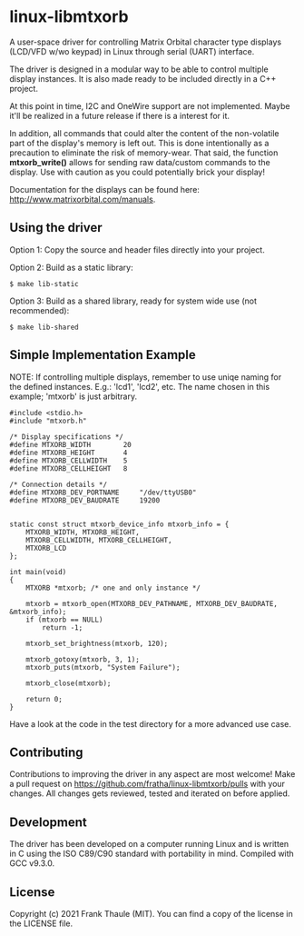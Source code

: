 # linux-libmtxorb

A user-space driver for controlling Matrix Orbital character type displays (LCD/VFD w/wo keypad) in Linux through serial (UART) interface.

The driver is designed in a modular way to be able to control multiple display instances. It is also made ready to be included directly in a C++ project.

At this point in time, I2C and OneWire support are not implemented. Maybe it'll be realized in a future release if there is a interest for it.

In addition, all commands that could alter the content of the non-volatile part of the display's memory is left out. This is done intentionally as a precaution to eliminate the risk of memory-wear. That said, the function **mtxorb_write()** allows for sending raw data/custom commands to the display. Use with caution as you could potentially brick your display!

Documentation for the displays can be found here: http://www.matrixorbital.com/manuals.

## Using the driver

Option 1: Copy the source and header files directly into your project.

Option 2: Build as a static library:
```
$ make lib-static
```
Option 3: Build as a shared library, ready for system wide use (not recommended):
```
$ make lib-shared
```

## Simple Implementation Example

NOTE: If controlling multiple displays, remember to use uniqe naming for the defined instances. E.g.: 'lcd1', 'lcd2', etc. The name chosen in this example; 'mtxorb' is just arbitrary.

```
#include <stdio.h>
#include "mtxorb.h"

/* Display specifications */
#define MTXORB_WIDTH        20
#define MTXORB_HEIGHT       4
#define MTXORB_CELLWIDTH    5
#define MTXORB_CELLHEIGHT   8

/* Connection details */
#define MTXORB_DEV_PORTNAME     "/dev/ttyUSB0"
#define MTXORB_DEV_BAUDRATE     19200


static const struct mtxorb_device_info mtxorb_info = {
    MTXORB_WIDTH, MTXORB_HEIGHT,
    MTXORB_CELLWIDTH, MTXORB_CELLHEIGHT,
    MTXORB_LCD
};

int main(void)
{
    MTXORB *mtxorb; /* one and only instance */

    mtxorb = mtxorb_open(MTXORB_DEV_PATHNAME, MTXORB_DEV_BAUDRATE, &mtxorb_info);
    if (mtxorb == NULL)
        return -1;

    mtxorb_set_brightness(mtxorb, 120);

    mtxorb_gotoxy(mtxorb, 3, 1);
    mtxorb_puts(mtxorb, "System Failure");

    mtxorb_close(mtxorb);

    return 0;
}
```
Have a look at the code in the test directory for a more advanced use case.

## Contributing

Contributions to improving the driver in any aspect are most welcome! Make a pull request on https://github.com/fratha/linux-libmtxorb/pulls with your changes. All changes gets reviewed, tested and iterated on before applied.

## Development

The driver has been developed on a computer running Linux and is written in C using the ISO C89/C90 standard with portability in mind. Compiled with GCC v9.3.0.

## License

Copyright (c) 2021 Frank Thaule (MIT). You can find a copy of the license in the LICENSE file.
